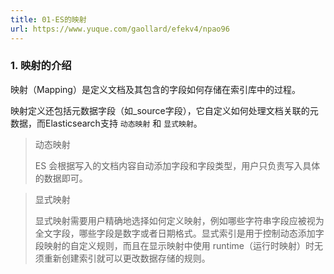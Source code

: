```yaml
---
title: 01-ES的映射
url: https://www.yuque.com/gaollard/efekv4/npao96
---
```




### 1. 映射的介绍

映射（Mapping）是定义文档及其包含的字段如何存储在索引库中的过程。

映射定义还包括元数据字段（如\_source字段），它自定义如何处理文档关联的元数据，而Elasticsearch支持 `动态映射` 和 `显式映射`。

> 动态映射
>
> ES 会根据写入的文档内容自动添加字段和字段类型，用户只负责写入具体的数据即可。

> 显式映射
>
> 显式映射需要用户精确地选择如何定义映射，例如哪些字符串字段应被视为全文字段，哪些字段是数字或者日期格式。显式索引是用于控制动态添加字段映射的自定义规则，而且在显示映射中使用 runtime（运行时映射）时无须重新创建索引就可以更改数据存储的规则。
